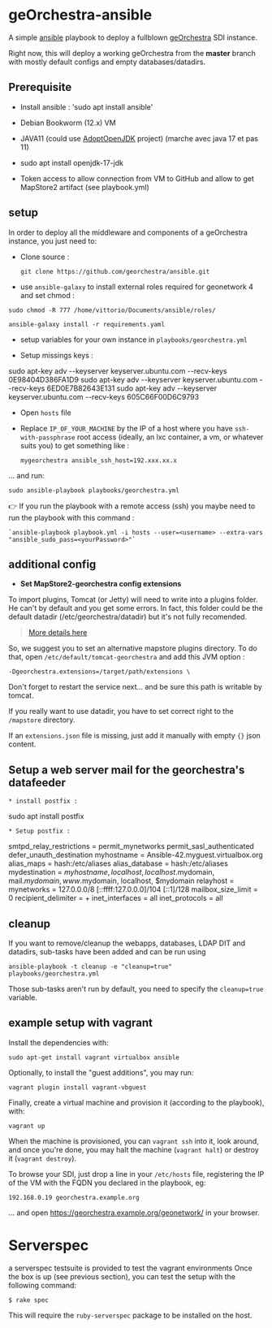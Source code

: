 # geOrchestra-ansible

A simple [ansible](http://docs.ansible.com) playbook to deploy a fullblown [geOrchestra](http://www.georchestra.org/) SDI instance.

Right now, this will deploy a working geOrchestra from the **master** branch with mostly default configs and empty databases/datadirs.

## Prerequisite

* Install ansible : 'sudo apt install ansible'
* Debian Bookworm (12.x) VM
* JAVA11 (could use [AdoptOpenJDK](https://adoptopenjdk.net/) project) (marche avec java 17 et pas 11)
* sudo apt install openjdk-17-jdk


* Token access to allow connection from VM to GitHub and allow to get MapStore2 artifact (see playbook.yml)

## setup

In order to deploy all the middleware and components of a geOrchestra instance, you just need to:

 * Clone source :

    `git clone https://github.com/georchestra/ansible.git`

 * use `ansible-galaxy` to install external roles required for geonetwork 4 and set chmod : 

```
sudo chmod -R 777 /home/vittorio/Documents/ansible/roles/

ansible-galaxy install -r requirements.yaml
```


 * setup variables for your own instance in ```playbooks/georchestra.yml```

 * Setup missings keys :

sudo apt-key adv --keyserver keyserver.ubuntu.com --recv-keys 0E98404D386FA1D9
sudo apt-key adv --keyserver keyserver.ubuntu.com --recv-keys 6ED0E7B82643E131
sudo apt-key adv --keyserver keyserver.ubuntu.com --recv-keys 605C66F00D6C9793


 * Open `hosts` file

 * Replace `IP_OF_YOUR_MACHINE` by the IP of a host where you have `ssh-with-passphrase` root access (ideally, an lxc container, a vm, or whatever suits you) to get something like :

    `mygeorchestra ansible_ssh_host=192.xxx.xx.x`

... and run:
```
sudo ansible-playbook playbooks/georchestra.yml
```

👉 If you run the playbook with a remote access (ssh) you maybe need to run the playbook with this command :

    `ansible-playbook playbook.yml -i hosts --user=<username> --extra-vars "ansible_sudo_pass=<yourPassword>"`

## additional config

- **Set MapStore2-georchestra config extensions**

To import plugins, Tomcat (or Jetty) will need to write into a plugins folder. He can't by default and you get some errors.
In fact, this folder could be the default datadir (/etc/georchestra/datadir) but it's not fully recomended.
> [More details here](http://docs.georchestra.geo-solutions.it/fr/latest/configuration/application/index.html?highlight=extensions#dynamic-files)

So, we suggest you to set an alternative mapstore plugins directory. To do that, open `/etc/default/tomcat-georchestra` and add this JVM option :

`-Dgeorchestra.extensions=/target/path/extensions \`

Don't forget to restart the service next... and be sure this path is writable by tomcat.

If you really want to use datadir, you have to set correct right to the `/mapstore` directory. 

If an `extensions.json` file is missing, just add it manually with empty `{}` json content.

## Setup a web server mail for the georchestra's datafeeder

    * install postfix :

sudo apt install postfix

    * Setup postfix :

smtpd_relay_restrictions = permit_mynetworks permit_sasl_authenticated defer_unauth_destination
myhostname = Ansible-42.myguest.virtualbox.org
alias_maps = hash:/etc/aliases
alias_database = hash:/etc/aliases
mydestination = $myhostname, localhost, localhost.$mydomain, mail.$mydomain, www.$mydomain, localhost, $mydomain
relayhost = 
mynetworks = 127.0.0.0/8 [::ffff:127.0.0.0]/104 [::1]/128
mailbox_size_limit = 0
recipient_delimiter = +
inet_interfaces = all
inet_protocols = all

## cleanup

If you want to remove/cleanup the webapps, databases, LDAP DIT and datadirs, sub-tasks have been added and can be run using

```
ansible-playbook -t cleanup -e "cleanup=true" playbooks/georchestra.yml

```
Those sub-tasks aren't run by default, you need to specify the `cleanup=true` variable.

## example setup with vagrant

Install the dependencies with:
```
sudo apt-get install vagrant virtualbox ansible
```

Optionally, to install the "guest additions", you may run:
```
vagrant plugin install vagrant-vbguest
```

Finally, create a virtual machine and provision it (according to the playbook), with:
```
vagrant up
```

When the machine is provisioned, you can `vagrant ssh` into it, look around, and once you're done, you may halt the machine (`vagrant halt`) or destroy it (`vagrant destroy`).

To browse your SDI, just drop a line in your ```/etc/hosts``` file, registering the IP of the VM with the FQDN you declared in the playbook, eg:
```
192.168.0.19 georchestra.example.org
```
... and open https://georchestra.example.org/geonetwork/ in your browser.

# Serverspec

a serverspec testsuite is provided to test the vagrant environments Once the box is up (see previous section),
you can test the setup with the following command:

```
$ rake spec
```

This will require the `ruby-serverspec` package to be installed on the host.

